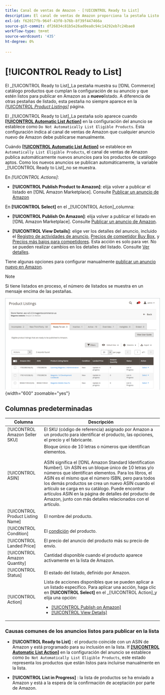```yaml
---
title: Canal de ventas de Amazon - [!UICONTROL Ready to List]
description: El canal de ventas de Amazon proporciona la pestaña Listo para poner en venta para ayudarle a revisar los productos de Commerce que cumplen los requisitos, pero que no aparecen en la lista automáticamente.
exl-id: f62017fb-964f-43f0-b76b-8f39f447466a
source-git-commit: df26834c81b5e26ad0ea8c94c14292eb7c24bae8
workflow-type: tm+mt
source-wordcount: '435'
ht-degree: 0%

---
```


# [!UICONTROL Ready to List]

El _[!UICONTROL Ready to List]_La pestaña muestra su [!DNL Commerce] catálogo productos que cumplan la configuración de su anuncio y que estén listos para publicar en Amazon as a **nuevo**listado. A diferencia de otras pestañas de listado, esta pestaña no siempre aparece en la [_[!UICONTROL Product Listings]_](./managing-product-listings.md) página.

El _[!UICONTROL Ready to List]_La pestaña solo aparece cuando [**[!UICONTROL Automatic List Action]**](./product-listing-actions.md) en la configuración del anuncio se establece como `Do Not Automatically List Eligible Products`. Esta configuración indica al canal de ventas de Amazon que cualquier anuncio nuevo de Amazon debe publicarse manualmente.

Cuándo [**[!UICONTROL Automatic List Action]**](./product-listing-actions.md) se establece en `Automatically List Eligible Products`, el canal de ventas de Amazon publica automáticamente nuevos anuncios para los productos de catálogo aptos. Como los nuevos anuncios se publican automáticamente, la variable _[!UICONTROL Ready to List]_no se muestra.

En _[!UICONTROL Actions]_:

- **[!UICONTROL Publish Product to Amazon]**: elija volver a publicar el listado en [!DNL Amazon Marketplace]. Consulte [Publicar un anuncio de Amazon](./publish-listings-manually.md)

En **[!UICONTROL Select]** en el _[!UICONTROL Action]_columna:

- **[!UICONTROL Publish On Amazon]**: elija volver a publicar el listado en [!DNL Amazon Marketplace]. Consulte [Publicar un anuncio de Amazon](./publish-listings-manually.md).

- **[!UICONTROL View Details]**: elige ver los detalles del anuncio, incluido el [Registro de actividades de anuncio](./product-listing-details.md#listing-activity-log), [Precios de competidor Buy Box](./product-listing-details.md#buy-box-competitor-pricing), y [Precios más bajos para competidores](./product-listing-details.md#lowest-competitor-pricing). Esta acción es solo para ver. No se pueden realizar cambios en los detalles del listado. Consulte [Ver detalles](./product-listing-details.md).

Tiene algunas opciones para configurar manualmente [publicar un anuncio nuevo en Amazon](./publish-listings-manually.md).

>[!NOTE]
>Si tiene listados en proceso, el número de listados se muestra en un mensaje encima de las pestañas.

![Listo para la lista](assets/amazon-ready-to-list.png){width="600" zoomable="yes"}

## Columnas predeterminadas

| Columna | Descripción |
|---|---|
| [!UICONTROL Amazon Seller SKU] | El SKU (código de referencia) asignado por Amazon a un producto para identificar el producto, las opciones, el precio y el fabricante. |
| [!UICONTROL ASIN] | Bloque único de 10 letras o números que identifican elementos.<br><br>ASIN significa el [!DNL Amazon Standard Identification Number]. Un ASIN es un bloque único de 10 letras y/o números que identifican elementos. Para los libros, el ASIN es el mismo que el número ISBN, pero para todos los demás productos se crea un nuevo ASIN cuando el artículo se carga en su catálogo. Puede encontrar artículos ASIN en la página de detalles del producto de Amazon, junto con más detalles relacionados con el artículo. |
| [!UICONTROL Product Listing Name] | El nombre del producto. |
| [!UICONTROL Condition] | El [condición](./product-listing-condition.md) del producto. |
| [!UICONTROL Landed Price] | El precio del anuncio del producto más su precio de envío. |
| [!UICONTROL Amazon Quantity] | Cantidad disponible cuando el producto aparece activamente en la lista de Amazon. |
| [!UICONTROL Status] | El estado del listado, definido por Amazon. |
| [!UICONTROL Action] | Lista de acciones disponibles que se pueden aplicar a un listado específico. Para aplicar una acción, haga clic en **[!UICONTROL Select]** en el _[!UICONTROL Action]_y elija una opción:<ul><li>[[!UICONTROL Publish on Amazon]](./publish-listings-manually.md)</li><li>[[!UICONTROL View Details]](./product-listing-details.md)</li></ul> |

### Causas comunes de los anuncios listos para publicar en la lista

- **[!UICONTROL Ready to List]** : el producto coincide con un ASIN de Amazon y está programado para su inclusión en la lista. If [**[!UICONTROL Automatic List Action]**](./product-listing-actions.md) en la configuración del anuncio se establece como `Do Not Automatically List Eligible Products`, este estado representa los productos que están listos para incluirse manualmente en la lista.

- **[!UICONTROL List in Progress]** : la lista de productos se ha enviado a Amazon y está a la espera de la confirmación de aceptación por parte de Amazon.
